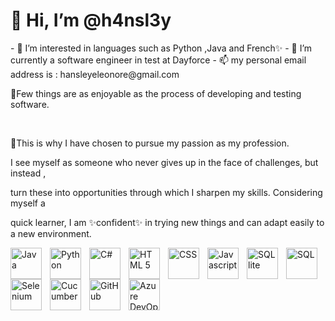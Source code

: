 <h1>👋 Hi, I’m @h4nsl3y</h1>
- 👀 I’m interested in languages such as Python ,Java and French✨
- 🌱 I’m currently a software engineer in test at Dayforce
- 📫 my personal email address is : hansleyeleonore@gmail.com


<p>👀Few things are as enjoyable as the process of developing and testing software.</p>
<br>
<p>🌱This is why I have chosen to pursue my passion as my profession.</p>

<p>I see myself as someone who never gives up in the face of challenges, but instead ,</p>
<p>turn these into opportunities through which I sharpen my skills. Considering myself a </p>
<p>quick learner, I am ✨confident✨ in trying new things and can adapt easily to a new environment.</p>




<!---
h4nsl3y/h4nsl3y is a ✨ special ✨ repository because its `README.md` (this file) appears on your GitHub profile.
You can click the Preview link to take a look at your changes.
--->
<img align="left" alt="Java" width="50px" style="padding-right:10px" src="https://cdn.jsdelivr.net/gh/devicons/devicon@latest/icons/java/java-original-wordmark.svg">
<img align="left" alt="Python" width="50px" style="padding-right:10px" src="https://cdn.jsdelivr.net/gh/devicons/devicon@latest/icons/python/python-original.svg" />
<img align="left" alt="C#" width="50px" style="padding-right:10px" src="https://cdn.jsdelivr.net/gh/devicons/devicon@latest/icons/csharp/csharp-original.svg" />      
<img align="left" alt="HTML 5" width="50px" style="padding-right:10px" src="https://cdn.jsdelivr.net/gh/devicons/devicon@latest/icons/html5/html5-original-wordmark.svg" />
<img align="left" alt="CSS" width="50px" style="padding-right:10px" src="https://cdn.jsdelivr.net/gh/devicons/devicon@latest/icons/css3/css3-original.svg" />
<img align="left" alt="Javascript" width="50px" style="padding-right:10px" src="https://cdn.jsdelivr.net/gh/devicons/devicon@latest/icons/javascript/javascript-plain.svg" />        
<img alig="left" alt="SQL" width="50px" style="padding-right:10px" src="https://cdn.jsdelivr.net/gh/devicons/devicon@latest/icons/mysql/mysql-original.svg" />
<img align="left" alt="SQL lite" width="50px" style="padding-right:10px" src="https://cdn.jsdelivr.net/gh/devicons/devicon@latest/icons/sqlite/sqlite-original.svg" />
<img align="left" alt="Selenium" width="50px" style="padding-right:10px" src="https://cdn.jsdelivr.net/gh/devicons/devicon@latest/icons/selenium/selenium-original.svg" />
<img align="left" alt="Cucumber" width="50px" style="padding-right:10px" src="https://cdn.jsdelivr.net/gh/devicons/devicon@latest/icons/cucumber/cucumber-plain.svg" />
<img align="left" alt="GitHub" width="50px" style="padding-right:10px" src="https://cdn.jsdelivr.net/gh/devicons/devicon@latest/icons/github/github-original.svg" />
<img align="left" alt="Azure DevOps" width="50px" style="padding-right:10px" src="https://cdn.jsdelivr.net/gh/devicons/devicon@latest/icons/azuredevops/azuredevops-original.svg" />     

        
          
